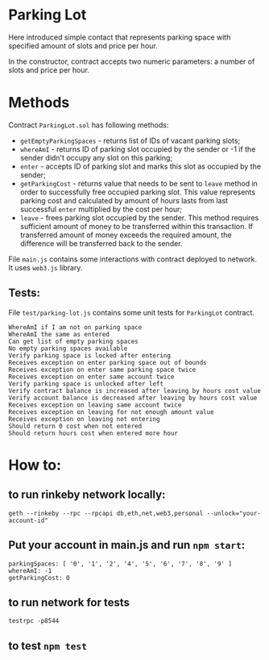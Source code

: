 # Parking Lot
Here introduced simple contact that represents parking space with specified amount of slots and price per hour.

In the constructor, contract accepts two numeric parameters: a number of slots and price per hour.
# Methods
Contract `ParkingLot.sol` has following methods:
* `getEmptyParkingSpaces` - returns list of IDs of vacant parking slots;
* `whereAmI` - returns ID of parking slot occupied by the sender
or -1 if the sender didn't occupy any slot on this parking;
* `enter` - accepts ID of parking slot and marks this slot as occupied by the sender;
* `getParkingCost` - returns value that needs to be sent to `leave` method in order to successfully free
occupied parking slot. This value represents parking cost and calculated by amount of hours lasts from
last successful `enter` multiplied by the cost per hour;
* `leave` - frees parking slot occupied by the sender. This method requires
sufficient amount of money to be transferred within this transaction.
If transferred amount of money exceeds the required amount, the difference will be transferred back to the sender.

File `main.js` contains some interactions with contract deployed to network. It uses `web3.js` library.

## Tests:
File `test/parking-lot.js` contains some unit tests for `ParkingLot` contract.
```
WhereAmI if I am not on parking space
WhereAmI the same as entered
Can get list of empty parking spaces
No empty parking spaces available
Verify parking space is locked after entering
Receives exception on enter parking space out of bounds
Receives exception on enter same parking space twice
Receives exception on enter same account twice
Verify parking space is unlocked after left
Verify contract balance is increased after leaving by hours cost value
Verify account balance is decreased after leaving by hours cost value
Receives exception on leaving same account twice
Receives exception on leaving for not enough amount value
Receives exception on leaving not entering
Should return 0 cost when not entered
Should return hours cost when entered more hour
```
# How to:

## to run rinkeby network locally:
  `geth --rinkeby --rpc --rpcapi db,eth,net,web3,personal --unlock="your-account-id"`

## Put your account in main.js and run `npm start`:

```
parkingSpaces: [ '0', '1', '2', '4', '5', '6', '7', '8', '9' ] 
whereAmI: -1
getParkingCost: 0
```

## to run network for tests
   `testrpc -p8544`

## to test `npm test`

